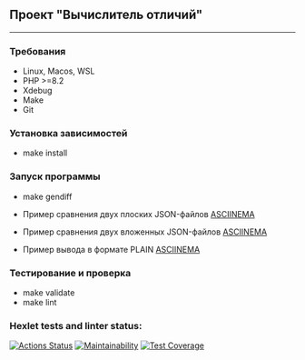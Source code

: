 ## Проект "Вычислитель отличий"
___

### Требования

* Linux, Macos, WSL
* PHP >=8.2
* Xdebug
* Make
* Git

### Установка зависимостей

* make install

### Запуск программы

* make gendiff

* Пример сравнения двух плоских JSON-файлов [ASCIINEMA](https://asciinema.org/a/rngphDkJ5tb199UTIk71aVNEu)
* Пример сравнения двух вложенных JSON-файлов [ASCIINEMA](https://asciinema.org/a/tEsMroNAFmSsgfOr6MBjL74U6)
* Пример вывода в формате PLAIN [ASCIINEMA](https://asciinema.org/a/CDjY2Pb8W70q52kcrEubcb50N)

### Тестирование и проверка

* make validate
* make lint

### Hexlet tests and linter status:
[![Actions Status](https://github.com/phoenix-85/php-project-48/actions/workflows/hexlet-check.yml/badge.svg)](https://github.com/phoenix-85/php-project-48/actions)
[![Maintainability](https://api.codeclimate.com/v1/badges/4f9dcc51ddf1e6508cf2/maintainability)](https://codeclimate.com/github/phoenix-85/php-project-48/maintainability)
[![Test Coverage](https://api.codeclimate.com/v1/badges/4f9dcc51ddf1e6508cf2/test_coverage)](https://codeclimate.com/github/phoenix-85/php-project-48/test_coverage)
